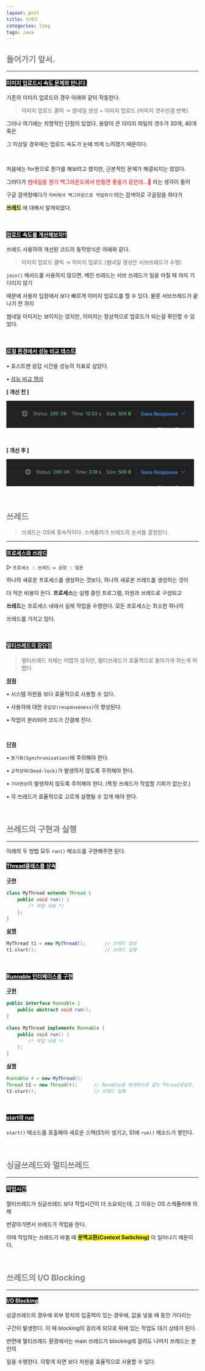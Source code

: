 ```yaml
---
layout: post
title: 쓰레드
categories: lang
tags: java
---
```


## <span style="color:gray">들어가기 앞서.</span>

---

#### <span style="background-color:black; color:white">이미지 업로드시 속도 문제와 만나다.</span>

기존의 이미지 업로드의 경우 아래와 같이 작동한다.

> 이미지 업로드 클릭 → 썸네일 생성 + 이미지 업로드 (이미지 갯수만큼 반복)

그러나 여기에는 치명적인 단점이 있었다. 용량이 큰 이미지 파일의 갯수가 30개, 40개 혹은 

그 이상일 경우에는 업로드 속도가 눈에 띄게 느려졌기 때문이다. 

<br>

처음에는 for문으로 뭔가를 해보려고 했지만, 근본적인 문제가 해결되지는 않았다.

그러다가 <span style="color:red">썸네일을 뭔가 백그라운드에서 만들면 좋을거 같은데...🤔</span> 라는 생각이 들어

구글 검색창에다가 `자바에서 백그라운드로 작업하기` 라는 검색어로 구글링을 하다가

**<span style="background-color:#F0E68C">쓰레드</span>** 에 대해서 알게되었다.

<br>

#### <span style="background-color:black; color:white">업로드 속도를 개선해보자!!</span>

쓰레드 사용하여 개선된 코드의 동작방식은 아래와 같다.

> 이미지 업로드 클릭 →  이미지 업로드 (썸네일 생성은 서브쓰레드가 수행)

`join()` 메서드를 사용하지 않으면, 메인 쓰레드는 서브 쓰레드가 일을 마칠 때 까지 기다리지 않기 

때문에 사용자 입장에서 보다 빠르게 이미지 업로드를 할 수 있다. 물론 서브쓰레드가 끝나기 전 까지 

썸네일 이미지는 보이지는 않지만, 이미지는 정상적으로 업로드가 되는걸 확인할 수 있었다. 

<br>

#### <span style="background-color:black; color:white">로컬 환경에서 성능 비교 테스트</span>

• 포스트맨 응답 시간을 성능의 지표로 삼았다.

• <a href="https://www.notion.so/gilbert9172/e37839bdb2ca4c3a925a57a023259ad9" target="_blank">성능 비교 영상</a>

**[ 개선 전 ]**

<img src = "/assets/img/java/thread/개선전.png"><br>


<br>

**[ 개선 후 ]**

<img src = "/assets/img/java/thread/개선후.png"><br>

<br>

## <span style="color:gray">쓰레드</span>

> 쓰레드는 OS에 종속적이다. 스케쥴러가 쓰레드의 순서를 결정한다.

---

#### <span style="background-color:black; color:white">프로세스와 쓰레드</span>

▷ `프로세스 : 쓰레드 = 공장 : 일꾼`

하나의 새로운 프로세스를 생성하는 것보다, 하나의 새로운 쓰레드를 생성하는 것이

더 적은 비용이 든다. **프로세스**는 실행 중인 프로그램, 자원과 쓰레드로 구성되고

**쓰레드**는 프로세스 내에서 실제 작업을 수행한다. 모든 프로세스는 최소한 하나의 

쓰레드를 가지고 있다.

<br>

#### <span style="background-color:black; color:white">멀티쓰레드의 장단점</span>

> 멀티쓰레드 자체는 어렵지 않지만, 멀티쓰레드가 효율적으로 돌아가게 하는게 어렵다.

**<u>장점</u>**

• 시스템 자원을 보다 효율적으로 사용할 수 있다.

• 사용자에 대한 `응답성(responseness)`이 향상된다.

• 작업이 분리되어 코드가 간결해 진다.

<br>

**<u>단점</u>**

• `동기화(Synchronization)`에 주의해야 한다.

• `교착상태(Dead-lock)`가 발생하지 않도록 주의해야 한다.

• `기아현상`이 발생하지 않도록 주의해야 한다. (특정 쓰레드가 작업할 기회가 없는것.)

• 각 쓰레드가 효율적으로 고르게 실행될 수 있게 해야 한다.

<br>

## <span style="color:gray">쓰레드의 구현과 실행</span>

---

아래의 두 방법 모두 `run()` 메소드를 구현해주면 된다.

#### <span style="background-color:black; color:white">Thread클래스를 상속</span>

**<u>구현</u>**

```java
class MyThread extends Thread {
    public void run() {
        /* 작업 내용 */
    };
}
```

**<u>실행</u>**

```java
MyThread t1 = new MyThread();       // 쓰레드 생성
t1.start();                         // 쓰레드 실행
```

<br>

#### <span style="background-color:black; color:white">Runnable 인터페이스를 구현</span>

**<u>구현</u>**

```java
public interface Runnable {
    public abstract void run();
}
```
```java
class MyThread implements Runnable {
    public void run() {
        /* 작업 내용 */
    };
}
```

**<u>실행</u>**

```java
Runnable r = new MyThread();
Thread t2 = new Thread(r);      // Runable을 매개변수로 같는 Thread생성자.
t2.start();                     // 쓰레드 실행
```

<br>

#### <span style="background-color:black; color:white">start와 run</span>

`start()` 메소드를 호출해야 새로운 스택(S1)이 생기고, S1에 `run()` 메소드가 쌓인다. 

<br>

## <span style="color:gray">싱글쓰레드와 멀티쓰레드</span>

---

#### <span style="background-color:black; color:white">작업시간</span>

멀티쓰레드가 싱글쓰레드 보다 작업시간이 더 소요되는데, 그 이유는 OS 스케쥴러에 의해

번갈아가면서 쓰레드가 작업을 한다. 

이때 작업하는 쓰레드가 바뀔 때 **<span style="background-color:yellow">문맥교환(Context Switching)</span>** 이 일어나기 때문이다.

<br>

## <span style="color:gray">쓰레드의 I/O Blocking</span>

---

#### <span style="background-color:black; color:white">I/O Blocking</span>

싱글쓰레드의 경우에 외부 장치의 입출력이 있는 경우에, 값을 넣을 때 동안 기다리는

구간이 발생한다. 이 때 blocking이 걸리게 되므로 뒤에 있는 작업도 대기 상태가 된다.

반면에 멀티쓰레드 환경에서는 main 쓰레드가 blocking에 걸려도 나머지 쓰레드는 본인의

일을 수행한다. 이렇게 되면 보다 자원을 효율적으로 사용할 수 있다. 